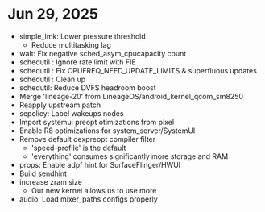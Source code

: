 # Jun 29, 2025
+ simple_lmk: Lower pressure threshold 
  - Reduce multitasking lag
+ walt: Fix negative sched_asym_cpucapacity count
+ schedutil : Ignore rate limit with FIE
+ schedutil : Fix CPUFREQ_NEED_UPDATE_LIMITS & superfluous updates
+ schedutil : Clean up
+ schedutil: Reduce DVFS headroom boost
+ Merge 'lineage-20' from LineageOS/android_kernel_qcom_sm8250
+ Reapply upstream patch
+ sepolicy: Label wakeups nodes
+ Import systemui preopt otimizations from pixel
+ Enable R8 optimizations for system_server/SystemUI
+ Remove default dexpreopt compiler filter
  - 'speed-profile' is the default
  - 'everything' consumes significantly more storage and RAM
+ props: Enable adpf hint for SurfaceFlinger/HWUI
+ Build sendhint
+ increase zram size
  + Our new kernel allows us to use more
+ audio: Load mixer_paths configs properly
